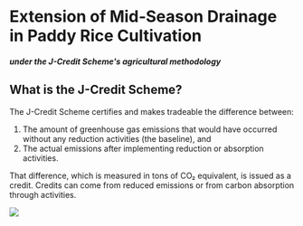 # Extension of Mid‐Season Drainage in Paddy Rice Cultivation
#### *under the J-Credit Scheme's agricultural methodology*

## What is the J-Credit Scheme?
The J-Credit Scheme certifies and makes tradeable the difference between:

1. The amount of greenhouse gas emissions that would have occurred without any reduction activities (the baseline), and
2. The actual emissions after implementing reduction or absorption activities.

That difference, which is measured in tons of CO₂ equivalent, is issued as a credit. Credits can come from reduced emissions or from carbon absorption through activities.

<img src="./app/static/concept_of_baseline_and_credit.png">
